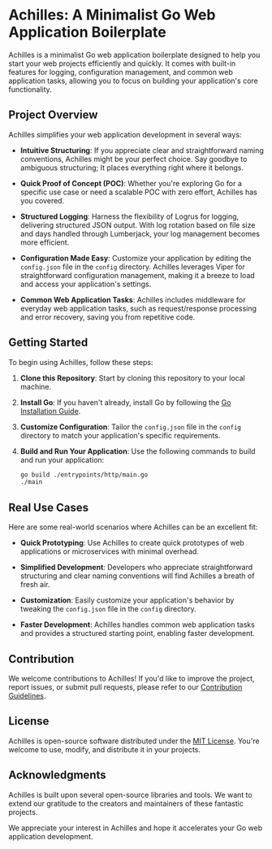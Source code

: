 # Achilles: A Minimalist Go Web Application Boilerplate

Achilles is a minimalist Go web application boilerplate designed to help you start your web projects efficiently and quickly. It comes with built-in features for logging, configuration management, and common web application tasks, allowing you to focus on building your application's core functionality.

## Project Overview

Achilles simplifies your web application development in several ways:

- **Intuitive Structuring**: If you appreciate clear and straightforward naming conventions, Achilles might be your perfect choice. Say goodbye to ambiguous structuring; It places everything right where it belongs.

- **Quick Proof of Concept (POC)**: Whether you're exploring Go for a specific use case or need a scalable POC with zero effort, Achilles has you covered.

- **Structured Logging**: Harness the flexibility of Logrus for logging, delivering structured JSON output. With log rotation based on file size and days handled through Lumberjack, your log management becomes more efficient.

- **Configuration Made Easy**: Customize your application by editing the `config.json` file in the `config` directory. Achilles leverages Viper for straightforward configuration management, making it a breeze to load and access your application's settings.

- **Common Web Application Tasks**: Achilles includes middleware for everyday web application tasks, such as request/response processing and error recovery, saving you from repetitive code.


## Getting Started

To begin using Achilles, follow these steps:

1. **Clone this Repository**: Start by cloning this repository to your local machine.

2. **Install Go**: If you haven't already, install Go by following the [Go Installation Guide](https://golang.org/doc/install).

3. **Customize Configuration**: Tailor the `config.json` file in the `config` directory to match your application's specific requirements.

4. **Build and Run Your Application**: Use the following commands to build and run your application:

   ```bash
   go build ./entrypoints/http/main.go
   ./main
   ```

## Real Use Cases

Here are some real-world scenarios where Achilles can be an excellent fit:

- **Quick Prototyping**: Use Achilles to create quick prototypes of web applications or microservices with minimal overhead.

- **Simplified Development**: Developers who appreciate straightforward structuring and clear naming conventions will find Achilles a breath of fresh air.

- **Customization**: Easily customize your application's behavior by tweaking the `config.json` file in the `config` directory.

- **Faster Development**: Achilles handles common web application tasks and provides a structured starting point, enabling faster development.

## Contribution

We welcome contributions to Achilles! If you'd like to improve the project, report issues, or submit pull requests, please refer to our [Contribution Guidelines](CONTRIBUTING.md).

## License

Achilles is open-source software distributed under the [MIT License](LICENSE). You're welcome to use, modify, and distribute it in your projects.

## Acknowledgments

Achilles is built upon several open-source libraries and tools. We want to extend our gratitude to the creators and maintainers of these fantastic projects.

We appreciate your interest in Achilles and hope it accelerates your Go web application development.

